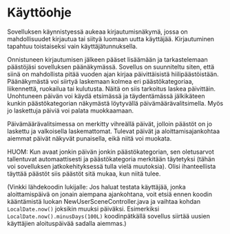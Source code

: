 # Käyttöohje

Sovelluksen käynnistyessä aukeaa kirjautumisnäkymä, jossa on mahdollisuudet kirjautua tai siityä luomaan uutta käyttäjää. 
Kirjautuminen tapahtuu toistaiseksi vain käyttäjätunnuksella.

Onnistuneen kirjautumisen jälkeen pääset lisäämään ja tarkastelemaan päästöjäsi sovelluksen päänäkymässä. Sovellus on suunniteltu siten, että siinä on mahdollista pitää vuoden ajan kirjaa päivittäisistä 
hiilipäästöistään. Päänäkymästä voi siirtyä laskemaan kolmea eri päästökategoriaa, liikennettä, ruokailua tai kulutusta. 
Näitä on siis tarkoitus laskea päivittäin. Unohtuneen päivän voi käydä etsimässä ja täydentämässä jälkikäteen kunkin päästökategorian näkymästä löytyvällä päivämäärävalitsimella.
Myös jo laskettuja päiviä voi palata muokkaamaan.

Päivämäärävalitsimessa on merkitty vihreällä päivät, jolloin päästöt on jo laskettu ja valkoisella laskemattomat. Tulevat päivät ja aloittamisajankohtaa aiemmat päivät näkyvät
punaisella, eikä niitä voi muokata.

HUOM: Kun avaat jonkin päivän jonkin päästökategorian, sen oletusarvot tallentuvat automaattisesti ja päästökategoria merkitään täytetyksi 
(tähän voi sovelluksen jatkokehityksessä tulla vielä muutoksia). Olisi ihanteellista täyttää päästöt siis päästöt sitä mukaa, kun niitä tulee.

(Vinkki lähdekoodin lukijalle: Jos haluat testata käyttäjää, jonka aloittamispäivä on jonain aiempana ajankohtana, voit etsiä ennen koodin kääntämistä luokan 
NewUserSceneController.java ja vaihtaa kohdan ```LocalDate.now()``` joksikin muuksi päiväksi. 
Esimerkiksi ```LocalDate.now().minusDays(100L)``` koodinpätkällä sovellus siirtää uusien käyttäjien aloituspäivää sadalla aiemmas.)
